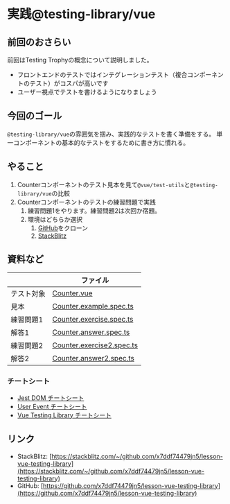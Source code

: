 # 実践@testing-library/vue

## 前回のおさらい

前回はTesting Trophyの概念について説明しました。

- フロントエンドのテストではインテグレーションテスト（複合コンポーネントのテスト）がコスパが高いです
- ユーザー視点でテストを書けるようになりましょう

## 今回のゴール

`@testing-library/vue`の雰囲気を掴み、実践的なテストを書く準備をする。
単一コンポーネントの基本的なテストをするために書き方に慣れる。

## やること

1. Counterコンポーネントのテスト見本を見て`@vue/test-utils`と`@testing-library/vue`の比較
2. Counterコンポーネントのテストの練習問題で実践
   1. 練習問題1をやります。練習問題2は次回か宿題。
   2. 環境はどちらか選択
      1. [GitHub](https://github.com/x7ddf74479jn5/lesson-vue-testing-library)をクローン
      2. [StackBlitz](https://stackblitz.com/~/github.com/x7ddf74479jn5/lesson-vue-testing-library)

## 資料など

|            | ファイル                                                                |
| ---------- | ----------------------------------------------------------------------- |
| テスト対象 | [Counter.vue](../../components/Counter.vue)                             |
| 見本       | [Counter.example.spec.ts](../../components/Counter.example.spec.ts)     |
| 練習問題1  | [Counter.exercise.spec.ts](../../components/Counter.exercise.spec.ts)   |
| 解答1      | [Counter.answer.spec.ts](./Counter.answer.spec.ts)                      |
| 練習問題2  | [Counter.exercise2.spec.ts](../../components/Counter.exercise2.spec.ts) |
| 解答2      | [Counter.answer2.spec.ts](./Counter.answer2.spec.ts)                    |

### チートシート

- [Jest DOM チートシート](../cheatsheet/jest-dom-cheatsheet.md)
- [User Event チートシート](../cheatsheet//user-event-cheatsheet.md)
- [Vue Testing Library チートシート](../cheatsheet//vue-testing-library-cheatsheet.md)

## リンク

- StackBlitz: [https://stackblitz.com/~/github.com/x7ddf74479jn5/lesson-vue-testing-library](https://stackblitz.com/~/github.com/x7ddf74479jn5/lesson-vue-testing-library)
- GitHub: [https://github.com/x7ddf74479jn5/lesson-vue-testing-library](https://github.com/x7ddf74479jn5/lesson-vue-testing-library)
